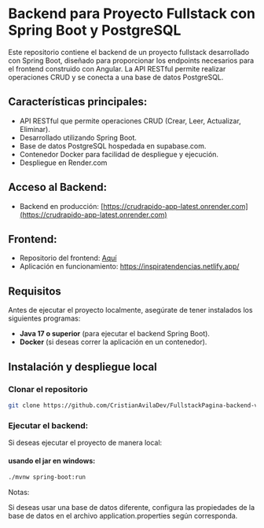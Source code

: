 # Backend para Proyecto Fullstack con Spring Boot y PostgreSQL

Este repositorio contiene el backend de un proyecto fullstack desarrollado con Spring Boot, diseñado para proporcionar los endpoints necesarios para el frontend construido con Angular. La API RESTful permite realizar operaciones CRUD y se conecta a una base de datos PostgreSQL.

## Características principales:
- API RESTful que permite operaciones CRUD (Crear, Leer, Actualizar, Eliminar).
- Desarrollado utilizando Spring Boot.
- Base de datos PostgreSQL hospedada en supabase.com.
- Contenedor Docker para facilidad de despliegue y ejecución.
- Despliegue en Render.com

## Acceso al Backend:
- Backend en producción: [https://crudrapido-app-latest.onrender.com](https://crudrapido-app-latest.onrender.com)
  
## Frontend:
- Repositorio del frontend: [Aquí](https://github.com/CristianAvilaDev/FullstackPagina-frontend-v1)
- Aplicación en funcionamiento: https://inspiratendencias.netlify.app/








## Requisitos

Antes de ejecutar el proyecto localmente, asegúrate de tener instalados los siguientes programas:

- **Java 17 o superior** (para ejecutar el backend Spring Boot).
- **Docker** (si deseas correr la aplicación en un contenedor).

## Instalación y despliegue local

### Clonar el repositorio

```bash
git clone https://github.com/CristianAvilaDev/FullstackPagina-backend-v1

```

### Ejecutar el backend:

Si deseas ejecutar el proyecto de manera local:

#### usando el jar en  windows:
```bash
./mvnw spring-boot:run

```


Notas: 

Si deseas usar una base de datos diferente, configura las propiedades de la base de datos en el archivo application.properties según corresponda.
